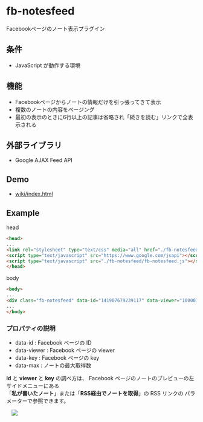 fb-notesfeed
============

Facebookページのノート表示プラグイン

条件
---------------
 * JavaScript が動作する環境

機能
---------------
 * Facebookページからノートの情報だけを引っ張ってきて表示
 * 複数のノートの内容をページング
 * 最初の表示のときに6行以上の記事は省略され「続きを読む」リンクで全表示される

外部ライブラリ
---------------
 * Google AJAX Feed API

Demo
---------------
 * [wiki/index.html](wiki/index.html "Demo")

Example
---------------
head
```html
<head>
...
<link rel="stylesheet" type="text/css" media="all" href="./fb-notesfeed/fb-notesfeed.css" />
<script type="text/javascript" src="https://www.google.com/jsapi"></script>
<script type="text/javascript" src="./fb-notesfeed/fb-notesfeed.js"></script>
</head>
```

body
```html
<body>
...
<div class="fb-notesfeed" data-id="141907679239117" data-viewer="100001579872040" data-key="AWiF-4yzcATJ7fAb" data-max="20"></div>
...
</body>
```

### プロパティの説明
 * data-id : Facebook ページの ID
 * data-viewer : Facebook ページの viewer
 * data-key : Facebook ページの key
 * data-max : ノートの最大取得数

**id** と **viewer** と **key** の調べ方は、  Facebook ページのノートのプレビューの左サイドメニューにある  
「**私が書いたノート**」または「**RSS経由でノートを取得**」の RSS リンクの パラメーターで参照できます。   
  
　![](wiki/images/cap.jpg)
